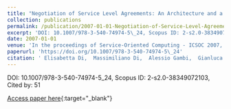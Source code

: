 ```yaml
---
title: "Negotiation of Service Level Agreements: An Architecture and a Search-Based Approach"
collection: publications
permalink: /publication/2007-01-01-Negotiation-of-Service-Level-Agreements-An-Architecture-and-a-Search-Based-Approach
excerpt: 'DOI: 10.1007/978-3-540-74974-5\_24, Scopus ID: 2-s2.0-38349072103, Cited by: 51'
date: 2007-01-01
venue: 'In the proceedings of Service-Oriented Computing - ICSOC 2007, Fifth International Conference, Vienna, Austria, September 17-20, 2007, Proceedings'
paperurl: 'https://doi.org/10.1007/978-3-540-74974-5\_24'
citation: ' Elisabetta Di,  Massimiliano Di,  Alessio Gambi,  Gianluca Ripa,  Maria Villani, &quot;Negotiation of Service Level Agreements: An Architecture and a Search-Based Approach.&quot; In the proceedings of Service-Oriented Computing - ICSOC 2007, Fifth International Conference, Vienna, Austria, September 17-20, 2007, Proceedings, 2007.'
---
```

DOI: 10.1007/978-3-540-74974-5\_24, Scopus ID: 2-s2.0-38349072103, Cited by: 51

[Access paper here](https://doi.org/10.1007/978-3-540-74974-5\_24){:target="_blank"}
